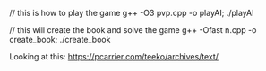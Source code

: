 // this is how to play the game
g++ -O3 pvp.cpp -o playAI; 
./playAI 


// this will create the book and solve the game
g++ -Ofast n.cpp -o create_book; ./create_book



Looking at this: https://pcarrier.com/teeko/archives/text/


